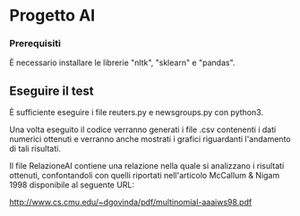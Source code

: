 # Progetto AI

### Prerequisiti 

È necessario installare le librerie "nltk", "sklearn" e "pandas".

## Eseguire il test

È sufficiente eseguire i file reuters.py e newsgroups.py con python3.

Una volta eseguito il codice verranno generati i file .csv contenenti i dati numerici ottenuti e verranno anche mostrati i grafici riguardanti l'andamento di tali risultati.

Il file RelazioneAI contiene una relazione nella quale si analizzano i risultati ottenuti, confontandoli con quelli riportati nell'articolo McCallum & Nigam 1998 disponibile al seguente URL:

http://www.cs.cmu.edu/~dgovinda/pdf/multinomial-aaaiws98.pdf
